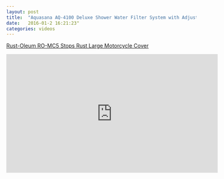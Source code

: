 ```yaml
---
layout: post
title:  "Aquasana AQ-4100 Deluxe Shower Water Filter System with Adjustable Showerhead Unboxing and Setup"
date:   2016-01-2 16:21:23"
categories: videos
---
```

[Rust-Oleum RO-MC5 Stops Rust Large Motorcycle Cover](http://amzn.to/1VxF1QH)

<iframe width="560" height="315" src="https://www.youtube.com/embed/STz92d7Hk4Y" frameborder="0" allowfullscreen></iframe>